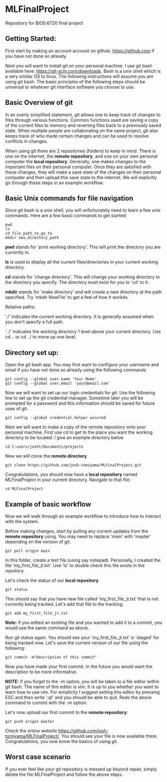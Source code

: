 # MLFinalProject
Repository for BIOS:6720 final project

## Getting Started:

First start by making an account account on github: https://github.com if you have not done so already.

Next you will want to install git on your personal machine. I use git bash available here: https://git-scm.com/downloads. Bash is a unix shell which is a very similar OS to linux. The following instructions will assume you are using git bash. The basic principles of the following steps should be universal to whatever git interface software you choose to use.

## Basic Overview of git

In an overly simplified statement, git allows one to keep track of changes to files through various functions. Common functions used are saving a copy of the current files to memory and reverting files back to a previously saved state. When multiple people are collaborating on the same project, git also keeps track of who made certain changes and can be used to resolve conflicts in changes.

When using git there are 2 repositories (folders) to keep in mind. There is one on the internet, the **remote repository**, and one on your own personal computer the **local repository**. Generally, one makes changes to the important files on their personal computer. Once they are satisfied with these changes, they will make a save state of the changes on their personal computer and then upload this save state to the internet. We will explicitly go through these steps in an example workflow.

## Basic Unix commands for file navigation

Since git bash is a unix shell, you will unfortunately need to learn a few unix commands. Here are a few basic commands to get started:

```
pwd
ls
cd file_path_to_go_to
mkdir new_directory_path
```

**pwd** stands for 'print working directory'. This will print the directory you are currently in.

**ls** is used to display all the current files/directories in your current working directory.

**cd** stands for 'change directory'. This will change your working directory to the directory you specify. The directory must exist for you to 'cd' to it.

**mkdir** stands for 'make directory' and will create a new directory at the path specified. Try 'mkdir NewFile' to get a feel of how it workds.

Relative paths:

'./' indicates the current working directory. It is generally assumed when you don't specify a full path.

'../' indicates the working directory 1 level above your current directory. Use  cd .. or cd ../ to move up one level.

## Directory set up:

Open the git bash app. You may first want to configure your username and email if you have not done so already using the following commands

```
git config --global user.name 'Your Name'
git config --global user.email 'your@email.com'
```

Now we will want to set up our login credentials for git. Use the following line to set up the git credential manager. Sometime later you will be prompted for a password and this information should be saved for future uses of git.

```
git config --global credential.helper wincred
```

Next we will want to make a copy of the remote repository onto your personal machine. First use cd to get to the place you want the working directory to be located. I give an example directory below

```
cd C:users/josht/Documents/projects
```

New we will clone the **remote directory**

```
git clone https://github.com/josh-tomiyama/MLFinalProject.git
```

Congratulations, you should now have a **local repository** named MLFinalProject in your current directory. Navigate to that file:

```
cd MLFinalProject
```

## Example of basic workflow

Now we will walk through an example workflow to introduce how to interact with the system.

Before making changes, start by pulling any current updates from the **remote repository** using. You may need to replace 'main' with 'master' depending on the version of git.

```
git pull origin main
```

In this folder, create a text file (using say notepad). Personally, I created the file 'my_first_file_jt.txt'. Use 'ls' to double check this file exists in the repsitory.

Let's check the status of our **local repository**

```
git status
```

This should say that you have new file called 'my_first_file_jt.txt' that is not currently being tracked. Let's add that file to the tracking:

```
git add my_first_file_jt.txt
```

**Note:** if you edited an existing file and you wanted to add it to a commit, you would use the same command as above.

Run git status again. You should see your 'my_first_file_jt.txt' is 'staged' for being tracked now. Let's save the current version of our file using the following:

```
git commit -m"Description of this commit"
```

Now you have made your first commit. In the future you would want the description to be more informative.

**NOTE:** if you forget to the -m option, you will be taken to a file editor within git bash. The name of this editor is vim. It is up to you whether you want to learn how to use vim. For simplicity I suggest exiting this editor by pressing ESC and then write ':q!' and you should be able to quit. Redo the above command to commit with the -m option.

Let's now upload our first commit to the **remote repository**: 

```
git push origin master
```

Check the online website https://github.com/josh-tomiyama/MLFinalProject/. You should see your file is now available there. Congratulations, you now know the basics of using git.

## Worst case scenario

If you ever feel like your git repository is messed up beyond repair, simply delete the file MLFinalProject and follow the above steps.
